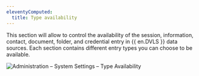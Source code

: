 ```yaml
---
eleventyComputed:
  title: Type availability
---
```

This section will allow to control the availability of the session, information, contact, document, folder, and credential entry in {{ en.DVLS }} data sources. Each section contains different entry types you can choose to be available.

![Administration – System Settings – Type Availability](https://cdnweb.devolutions.net/docs/en/server/ServerOp8032.png)

